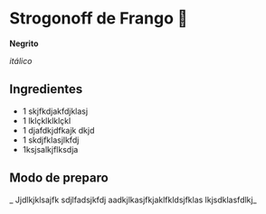 # Strogonoff de Frango :chicken:

**Negrito**

_itálico_

## Ingredientes

- 1 skjfkdjakfdjklasj
- 1 lklçklklklçkl
- 1 djafdkjdfkajk dkjd
- 1 skdjfklasjlkfdj
- 1ksjsalkjflksdja

## Modo de preparo

_ Jjdlkjklsajfk sdjlfadsjkfdj aadkjlkasjfkjaklfkldsjfklas lkjsdklasfdlkj_

